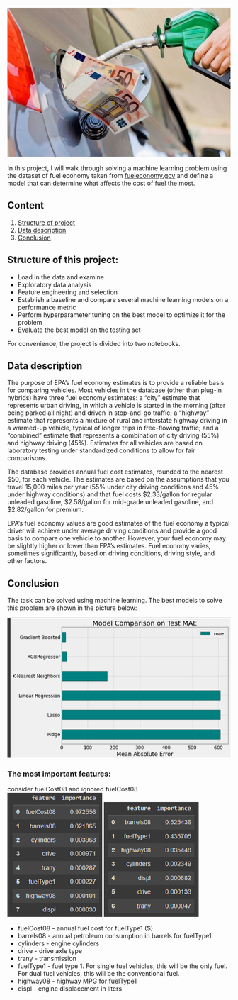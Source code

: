 ![img](img/fuel.jpg)

In this project, I will walk through solving a machine learning problem using the dataset of fuel economy taken from [fueleconomy.gov](https://www.fueleconomy.gov/feg/ws/index.shtml#vehicle) and define a model that can determine what affects the cost of fuel the most.

## Сontent
1. [Structure of project](#Structure-of-this-project)
2. [Data description](#Data-description)
3. [Conclusion](#Conclusion)


## Structure of this project:

- Load in the data and examine
- Exploratory data analysis
- Feature engineering and selection
- Establish a baseline and compare several machine learning models on a performance metric
- Perform hyperparameter tuning on the best model to optimize it for the problem
- Evaluate the best model on the testing set
  
For convenience, the project is divided into two notebooks.

## Data description
The purpose of EPA’s fuel economy estimates is to provide a reliable basis for comparing vehicles. Most vehicles in the database (other than plug-in hybrids) have three fuel economy estimates: a “city” estimate that represents urban driving, in which a vehicle is started in the morning (after being parked all night) and driven in stop-and-go traffic; a “highway” estimate that represents a mixture of rural and interstate highway driving in a warmed-up vehicle, typical of longer trips in free-flowing traffic; and a “combined” estimate that represents a combination of city driving (55%) and highway driving (45%). Estimates for all vehicles are based on laboratory testing under standardized conditions to allow for fair comparisons.

The database provides annual fuel cost estimates, rounded to the nearest $50, for each vehicle. The estimates are based on the assumptions that you travel 15,000 miles per year (55% under city driving conditions and 45% under highway conditions) and that fuel costs $2.33/gallon for regular unleaded gasoline, $2.58/gallon for mid-grade unleaded gasoline, and $2.82/gallon for premium.

EPA’s fuel economy values are good estimates of the fuel economy a typical driver will achieve under average driving conditions and provide a good basis to compare one vehicle to another. However, your fuel economy may be slightly higher or lower than EPA’s estimates. Fuel economy varies, sometimes significantly, based on driving conditions, driving style, and other factors.


## Conclusion
The task can be solved using machine learning. The best models to solve this problem are shown in the picture below:

![img](img/models.png)



### The most important features:
consider fuelCost08 and ignored fuelCost08                          
![img](img/features_with_fuelCost.png) 
![img](img/features_without_fuelCost.png)

- fuelCost08 - annual fuel cost for fuelType1 ($) 
- barrels08 - annual petroleum consumption in barrels for fuelType1
- cylinders - engine cylinders
- drive - drive axle type
- trany - transmission
- fuelType1 - fuel type 1. For single fuel vehicles, this will be the only fuel. For dual fuel vehicles, this will be the conventional fuel.
- highway08 - highway MPG for fuelType1
- displ - engine displacement in liters
